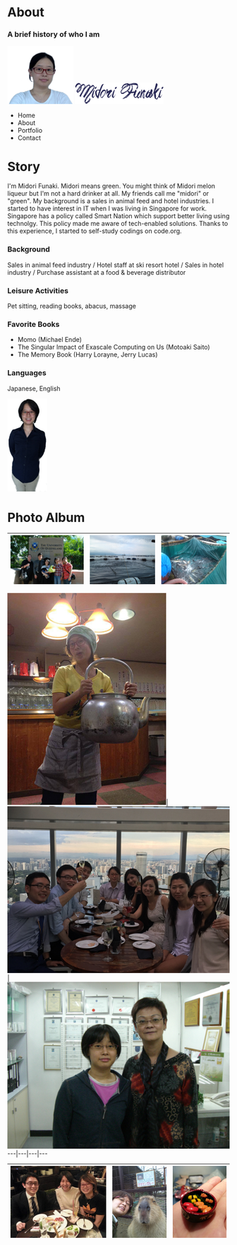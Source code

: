 # About
### A brief history of who I am

<img src="./images_aboutMe/stickyHeaderPhoto.png" width="150px">
<img src="./images_aboutMe/webLogoName.png" width=200px">

- Home
- About
- Portfolio
- Contact

# Story
I'm Midori Funaki. Midori means green.
You might think of Midori melon liqueur but I'm not a hard drinker at all.
My friends call me "midori" or "green".
My background is a sales in animal feed and hotel industries.
I started to have interest in IT when I was living in Singapore for work.
Singapore has a policy called Smart Nation which support better living using technolgy.
This policy made me aware of tech-enabled solutions.
Thanks to this experience, I started to self-study codings on code.org.

### Background
Sales in animal feed industry / 
Hotel staff at ski resort hotel / 
Sales in hotel industry / 
Purchase assistant at a food & beverage distributor

### Leisure Activities
Pet sitting, reading books, abacus, massage

### Favorite Books
- Momo (Michael Ende)
- The Singular Impact of Exascale Computing on Us (Motoaki Saito)
- The Memory Book (Harry Lorayne, Jerry Lucas)

### Languages
Japanese, English

<img src="./images_aboutMe/introPhoto.png" width="90px">

# Photo Album
![](./images_aboutMe/2010uniGrad.jpg)| ![](./images_aboutMe/2011feedingFish.jpg)| ![](./images_aboutMe/2011weightingFish.jpg)
---|---|---

![](./images_aboutMe/2015hotelStaff.jpg)| ![](./images_aboutMe/2015singapore.jpg)| ![](./images_aboutMe/2009massageTeacher.jpg)
---|---|---|---

![](./images_aboutMe/2011withBronSis.jpg)| ![](./images_aboutMe/2011withCapybarra.jpg)| ![](./images_aboutMe/2016miniSushi.jpg)
---|---|---